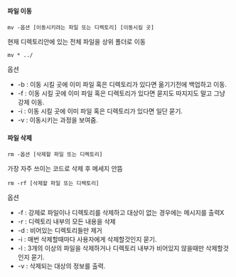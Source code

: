 #### 파일 이동
```
mv -옵션 [이동시키려는 파일 또는 디렉토리] [이동시킬 곳]
```
현재 디렉토리안에 있는 전체 파일을 상위 폴더로 이동
```
mv * ../
```
옵션

* -b : 이동 시킬 곳에 이미 파일 혹은 디렉토리가 있다면 옮기기전에 백업하고 이동.
* -f : 이동 시킬 곳에 이미 파일 혹은 디렉토리가 있다면 묻지도 따지지도 말고 그냥 강제 이동.
* -i : 이동 시킬 곳에 이미 파일 혹은 디렉토리가 있다면 일단 묻기.
* -v : 이동시키는 과정을 보여줌.

#### 파일 삭제
```
rm -옵션 [삭제할 파일 또는 디렉토리]
```
가장 자주 쓰이는 코드로 삭제 후 메세지 안뜸
```
rm -rf [삭제할 파일 또는 디렉토리]
```
옵션

* -f : 강제로 파일이나 디렉토리를 삭제하고 대상이 없는 경우에는 메시지를 출력X
* -r : 디렉토리 내부의 모든 내용을 삭제
* -d : 비어있는 디렉토리들만 제거
* -i : 매번 삭제할때마다 사용자에게 삭제할것인지 묻기.
* -l : 3개의 이상의 파일을 삭제하거나 디렉토리 내부가 비어있지 않을때만 삭제할것인지 묻기.
* -v : 삭제되는 대상의 정보를 출력.
